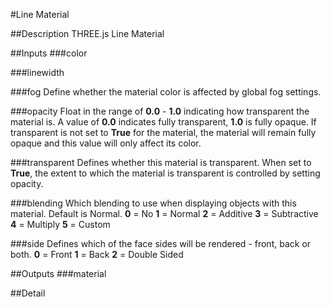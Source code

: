 #Line Material

##Description
THREE.js Line Material

##Inputs
###color


###linewidth


###fog
Define whether the material color is affected by global fog settings.

###opacity
Float in the range of **0.0** - **1.0** indicating how transparent the material is. A value of **0.0** indicates fully transparent, **1.0** is fully opaque. If transparent is not set to **True** for the material, the material will remain fully opaque and this value will only affect its color.

###transparent
Defines whether this material is transparent. When set to **True**, the extent to which the material is transparent is controlled by setting opacity.

###blending
Which blending to use when displaying objects with this material. Default is Normal.
**0** = No
**1** = Normal
**2** = Additive
**3** = Subtractive
**4** = Multiply
**5** = Custom

###side
Defines which of the face sides will be rendered - front, back or both.
**0** = Front
**1** = Back
**2** = Double Sided

##Outputs
###material


##Detail

